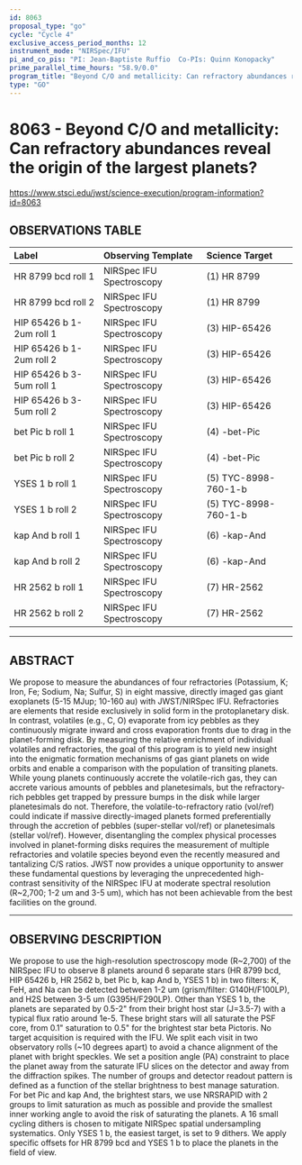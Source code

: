 ```yaml
---
id: 8063
proposal_type: "go"
cycle: "Cycle 4"
exclusive_access_period_months: 12
instrument_mode: "NIRSpec/IFU"
pi_and_co_pis: "PI: Jean-Baptiste Ruffio  Co-PIs: Quinn Konopacky"
prime_parallel_time_hours: "58.9/0.0"
program_title: "Beyond C/O and metallicity: Can refractory abundances reveal the origin of the largest planets?"
type: "GO"
---
```

# 8063 - Beyond C/O and metallicity: Can refractory abundances reveal the origin of the largest planets?
https://www.stsci.edu/jwst/science-execution/program-information?id=8063
## OBSERVATIONS TABLE
| Label                       | Observing Template       | Science Target        |
| :-------------------------- | :----------------------- | :-------------------- |
| HR 8799 bcd roll 1          | NIRSpec IFU Spectroscopy | (1) HR 8799           |
| HR 8799 bcd roll 2          | NIRSpec IFU Spectroscopy | (1) HR 8799           |
| HIP 65426 b 1-2um roll 1    | NIRSpec IFU Spectroscopy | (3) HIP-65426         |
| HIP 65426 b 1-2um roll 2    | NIRSpec IFU Spectroscopy | (3) HIP-65426         |
| HIP 65426 b 3-5um roll 1    | NIRSpec IFU Spectroscopy | (3) HIP-65426         |
| HIP 65426 b 3-5um roll 2    | NIRSpec IFU Spectroscopy | (3) HIP-65426         |
| bet Pic b roll 1            | NIRSpec IFU Spectroscopy | (4) -bet-Pic          |
| bet Pic b roll 2            | NIRSpec IFU Spectroscopy | (4) -bet-Pic          |
| YSES 1 b roll 1             | NIRSpec IFU Spectroscopy | (5) TYC-8998-760-1-b  |
| YSES 1 b roll 2             | NIRSpec IFU Spectroscopy | (5) TYC-8998-760-1-b  |
| kap And b roll 1            | NIRSpec IFU Spectroscopy | (6) -kap-And          |
| kap And b roll 2            | NIRSpec IFU Spectroscopy | (6) -kap-And          |
| HR 2562 b roll 1            | NIRSpec IFU Spectroscopy | (7) HR-2562           |
| HR 2562 b roll 2            | NIRSpec IFU Spectroscopy | (7) HR-2562           |

---

## ABSTRACT

We propose to measure the abundances of four refractories (Potassium, K; Iron, Fe; Sodium, Na; Sulfur, S) in eight massive, directly imaged gas giant exoplanets (5-15 MJup; 10-160 au) with JWST/NIRSpec IFU. Refractories are elements that reside exclusively in solid form in the protoplanetary disk. In contrast, volatiles (e.g., C, O) evaporate from icy pebbles as they continuously migrate inward and cross evaporation fronts due to drag in the planet-forming disk. By measuring the relative enrichment of individual volatiles and refractories, the goal of this program is to yield new insight into the enigmatic formation mechanisms of gas giant planets on wide orbits and enable a comparison with the population of transiting planets. While young planets continuously accrete the volatile-rich gas, they can accrete various amounts of pebbles and planetesimals, but the refractory-rich pebbles get trapped by pressure bumps in the disk while larger planetesimals do not. Therefore, the volatile-to-refractory ratio (vol/ref) could indicate if massive directly-imaged planets formed preferentially through the accretion of pebbles (super-stellar vol/ref) or planetesimals (stellar vol/ref). However, disentangling the complex physical processes involved in planet-forming disks requires the measurement of multiple refractories and volatile species beyond even the recently measured and tantalizing C/S ratios. JWST now provides a unique opportunity to answer these fundamental questions by leveraging the unprecedented high-contrast sensitivity of the NIRSpec IFU at moderate spectral resolution (R~2,700; 1-2 um and 3-5 um), which has not been achievable from the best facilities on the ground.

---

## OBSERVING DESCRIPTION

We propose to use the high-resolution spectroscopy mode (R~2,700) of the NIRSpec IFU to observe 8 planets around 6 separate stars (HR 8799 bcd, HIP 65426 b, HR 2562 b, bet Pic b, kap And b, YSES 1 b) in two filters: K, FeH, and Na can be detected between 1-2 um (grism/filter: G140H/F100LP), and H2S between 3-5 um (G395H/F290LP). Other than YSES 1 b, the planets are separated by 0.5-2" from their bright host star (J=3.5-7) with a typical flux ratio around 1e-5.
These bright stars will all saturate the PSF core, from 0.1" saturation to 0.5" for the brightest star beta Pictoris.
No target acquisition is required with the IFU.
We split each visit in two observatory rolls (~10 degrees apart) to avoid a chance alignment of the planet with bright speckles.
We set a position angle (PA) constraint to place the planet away from the saturate IFU slices on the detector and away from the diffraction spikes.
The number of groups and detector readout pattern is defined as a function of the stellar brightness to best manage saturation. For bet Pic and kap And, the brightest stars, we use NRSRAPID with 2 groups to limit saturation as much as possible and provide the smallest inner working angle to avoid the risk of saturating the planets.
A 16 small cycling dithers is chosen to mitigate NIRSpec spatial undersampling systematics. Only YSES 1 b, the easiest target, is set to 9 dithers.
We apply specific offsets for HR 8799 bcd and YSES 1 b to place the planets in the field of view.